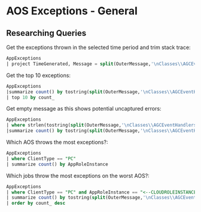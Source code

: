 # AOS Exceptions - General

## Researching Queries

Get the exceptions thrown in the selected time period and trim stack trace:

```sql
AppExceptions 
| project TimeGenerated, Message = split(OuterMessage,'\nClasses\\AGCEventHandlers\\`Global_Pre_error:0\nClasses\\AGCEventHandlers\\Global_Pre_error:0\nClasses\\Global\\`error:0\nClasses\\Global\\error:0\nClasses\\Global\\error:0',0), Stack = split(OuterMessage,'\nClasses\\AGCEventHandlers\\`Global_Pre_error:0\nClasses\\AGCEventHandlers\\Global_Pre_error:0\nClasses\\Global\\`error:0\nClasses\\Global\\error:0\nClasses\\Global\\error:0',1), UserId, AppRoleInstance
```

Get the top 10 exceptions:

```sql
AppExceptions 
|summarize count() by tostring(split(OuterMessage,'\nClasses\\AGCEventHandlers\\`Global_Pre_error:0\nClasses\\AGCEventHandlers\\Global_Pre_error:0\nClasses\\Global\\`error:0\nClasses\\Global\\error:0\nClasses\\Global\\error:0',0) )
| top 10 by count_
```

Get empty message as this shows potential uncaptured errors:

```sql
AppExceptions 
| where strlen(tostring(split(OuterMessage,'\nClasses\\AGCEventHandlers\\`Global_Pre_error:0\nClasses\\AGCEventHandlers\\Global_Pre_error:0\nClasses\\Global\\`error:0\nClasses\\Global\\error:0\nClasses\\Global\\error:0',0) )) == 4 
|summarize count() by tostring(split(OuterMessage,'\nClasses\\AGCEventHandlers\\`Global_Pre_error:0\nClasses\\AGCEventHandlers\\Global_Pre_error:0\nClasses\\Global\\`error:0\nClasses\\Global\\error:0\nClasses\\Global\\error:0',1) )
```

Which AOS throws the most exceptions?:

```sql
AppExceptions 
| where ClientType == "PC"
| summarize count() by AppRoleInstance
```

Which jobs throw the most exceptions on the worst AOS?:

```sql
AppExceptions 
| where ClientType == "PC" and AppRoleInstance == "<--CLOUDROLEINSTANCE NAME HERE-->"
| summarize count() by tostring(split(OuterMessage,'\nClasses\\AGCEventHandlers\\`Global_Pre_error:0\nClasses\\AGCEventHandlers\\Global_Pre_error:0\nClasses\\Global\\`error:0\nClasses\\Global\\error:0\nClasses\\Global\\error:0',0) )
| order by count_ desc 
```

